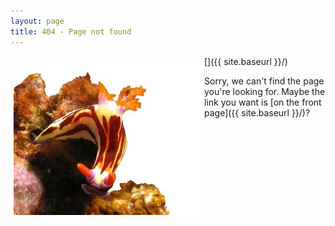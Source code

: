 ```yaml
---
layout: page
title: 404 - Page not found
---
```


[<img src="/images/searching_nudibranch.jpg" style="float:left; margin: 5px" />]({{ site.baseurl }}/)

Sorry, we can't find the page you're looking for. Maybe the link you want is [on the front page]({{ site.baseurl }}/)?

